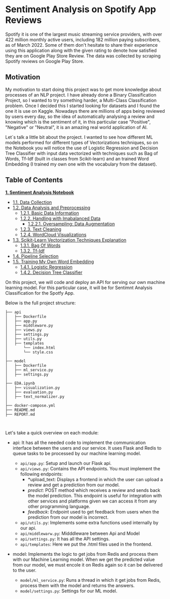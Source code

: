 # Sentiment Analysis on Spotify App Reviews

Spotify it is one of the largest music streaming service providers, with over 422 million monthly active users, including 182 million paying subscribers, as of March 2022. Some of them don't hesitate to share their experience using this application along with the given rating to denote how satisfied they are on Google Play Store Review. The data was collected by scraping Spotify reviews on Google Play Store.

## Motivation

My motivation to start doing this project was to get more knowledge about processes of an NLP project. I have already done a Binary Classification Project, so I wanted to try something harder, a Multi-Class Classification problem. Once I decided this I started looking for datasets and I found the one it is use on Kaggle. Nowadays there are millions of apps being reviewed by users every day, so the idea of automatically analysing a review and knowing which is the sentiment of it, in this particular
case "Positive", "Negative" or "Neutral", it is an amazing real world application of AI. 

Let´s talk a little bit about the project. I wanted to see how different ML models performed for different types of Vectorizations techniques, so on the Notebook you will notice the use of
Logistic Regression and Decision Tree Classifier with input data vectorized with techniques such as Bag of Words, Tf-Idf (built in classes from Scikit-learn) and an trained Word Embedding (I trained my own one with the vocabulary from the dataset).

## Table of Contents

**[1. Sentiment Analysis Notebook](#heading--1)**

  * [1.1. Data Collection](#heading--1-1)
  * [1.2. Data Analysis and Preprocessing](#heading--1-2)
    * [1.2.1. Basic Data Information](#heading--2-1-1)
    * [1.2.2. Handling with Imabalanced Data](#heading--2-1-1)
        * [1.2.2.1. Oversampling: Data Augmentation](#heading--2-1-1)
    * [1.2.3. Text Cleaning](#heading--2-1-1)
    * [1.2.4. WordCloud Visualizations](#heading--2-1-1)
  * [1.3. Scikit-Learn Vectorization Techniques Explanation](#heading--1-2)
    * [1.3.1. Bag Of Words](#heading--2-1-1)
    * [1.3.2. Tf-Idf](#heading--2-1-1)
  *  [1.4. Pipeline Selection](#heading--1-2)
  *  [1.5. Training My Own Word Embedding](#heading--1-2)
     * [1.4.1. Logistic Regression](#heading--2-1-1)
     * [1.4.2. Decision Tree Classifier](#heading--2-1-1)
  
  
On this project, we will code and deploy an API for serving our own machine learning model. For this particular case, it will be for Sentimnt Analysis Classification for the Spotfy App.

Below is the full project structure:

```
├── api
│   ├── Dockerfile
│   ├── app.py
│   ├── middleware.py
│   ├── views.py
│   ├── settings.py
│   ├── utils.py
│   ├── templates
│       └── index.html
│       └── style.css
│       
├── model
│   ├── Dockerfile
│   ├── ml_service.py
│   ├── settings.py
│
├── EDA.ipynb
│   ├── visualization.py
│   ├── evaluation.py
│   ├── text_normalizer.py
│
├── docker-compose.yml
├── README.md
├── REPORT.md



```

Let's take a quick overview on each module:

- api: It has all the needed code to implement the communication interface between the users and our service. It uses Flask and Redis to queue tasks to be processed by our machine learning model.
    - `api/app.py`: Setup and launch our Flask api.
    - `api/views.py`: Contains the API endpoints. You must implement the following endpoints:
        - *upload_text: Displays a frontend in which the user can upload a review and get a prediction from our model.
        - *predict*: POST method which receives a review and sends back the model prediction. This endpoint is useful for integration with other services and platforms given we can access it from any other programming language.
        - *feedback*: Endpoint used to get feedback from users when the prediction from our model is incorrect.
    - `api/utils.py`: Implements some extra functions used internally by our api.
    - `api/middlewarw.py`: Midddleware between Api and Model
    - `api/settings.py`: It has all the API settings.
    - `api/templates`: Here we put the .html files used in the frontend.
  
- model: Implements the logic to get jobs from Redis and process them with our Machine Learning model. When we get the predicted value from our model, we must encole it on Redis again so it can be delivered to the user.
    - `model/ml_service.py`: Runs a thread in which it get jobs from Redis, process them with the model and returns the answers.
    - `model/settings.py`: Settings for our ML model.




